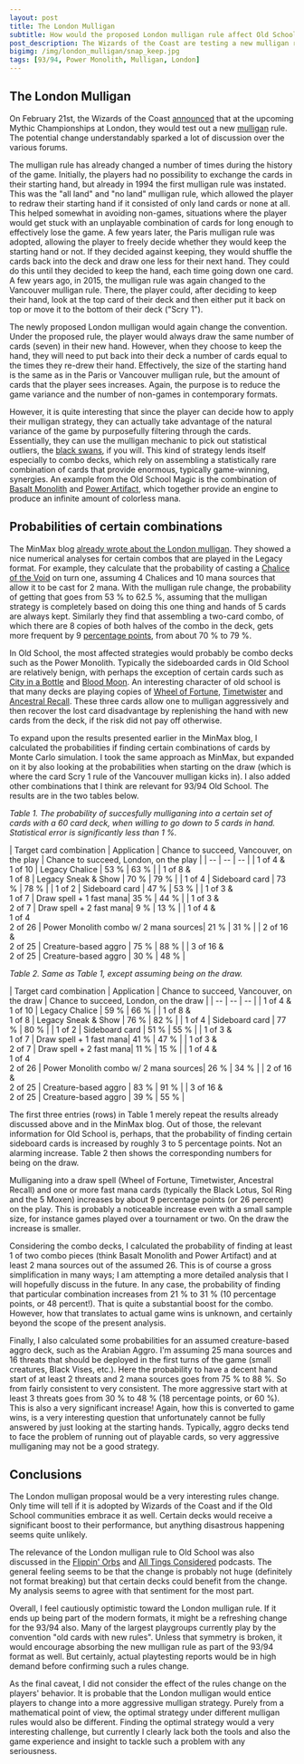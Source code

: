 ```yaml
---
layout: post
title: The London Mulligan
subtitle: How would the proposed London mulligan rule affect Old School?
post_description: The Wizards of the Coast are testing a new mulligan rule in the upcoming London Mythic Championships. Here's my limited but quantitative look on some of the potential effects of the new mulligan rule, if it was adopted in Old School 93/94.
bigimg: /img/london_mulligan/snap_keep.jpg
tags: [93/94, Power Monolith, Mulligan, London]
---
```


## The London Mulligan

On February 21st, the Wizards of the Coast [announced](https://magic.wizards.com/en/articles/archive/competitive-gaming/mythic-championship-ii-format-and-london-test-2019-02-21) that at the upcoming Mythic Championships at London, they would test out a new [mulligan](https://mtg.gamepedia.com/Mulligan) rule. The potential change understandably sparked a lot of discussion over the various forums.

The mulligan rule has already changed a number of times during the history of the game. Initially, the players had no possibility to exchange the cards in their starting hand, but already in 1994 the first mulligan rule was instated. This was the "all land" and "no land" mulligan rule, which allowed the player to redraw their starting hand if it consisted of only land cards or none at all. This helped somewhat in avoiding non-games, situations where the player would get stuck with an unplayable combination of cards for long enough to effectively lose the game. A few years later, the Paris mulligan rule was adopted, allowing the player to freely decide whether they would keep the starting hand or not. If they decided against keeping, they would shuffle the cards back into the deck and draw one less for their next hand. They could do this until they decided to keep the hand, each time going down one card. A few years ago, in 2015, the mulligan rule was again changed to the Vancouver mulligan rule. There, the player could, after deciding to keep their hand, look at the top card of their deck and then either put it back on top or move it to the bottom of their deck ("Scry 1").

The newly proposed London mulligan would again change the convention. Under the proposed rule, the player would always draw the same number of cards (seven) in their new hand. However, when they choose to keep the hand, they will need to put back into their deck a number of cards equal to the times they re-drew their hand. Effectively, the size of the starting hand is the same as in the Paris or Vancouver mulligan rule, but the amount of cards that the player sees increases. Again, the purpose is to reduce the game variance and the number of non-games in contemporary formats.

However, it is quite interesting that since the player can decide how to apply their mulligan strategy, they can actually take advantage of the natural variance of the game by purposefully filtering through the cards. Essentially, they can use the mulligan mechanic to pick out statistical outliers, the [black swans](https://en.wikipedia.org/wiki/Black_swan_theory), if you will. This kind of strategy lends itself especially to combo decks, which rely on assembling a statistically rare combination of cards that provide enormous, typically game-winning, synergies. An example from the Old School Magic is the combination of [Basalt Monolith](http://gatherer.wizards.com/Pages/Card/Details.aspx?multiverseid=2) and [Power Artifact](http://gatherer.wizards.com/Pages/Card/Details.aspx?multiverseid=1043), which together provide an engine to produce an infinite amount of colorless mana.

## Probabilities of certain combinations

The MinMax blog [already wrote about the London mulligan](https://www.minmaxblog.com/magic/2019/2/22/the-london-mulligan-an-eternal-perspective). They showed a nice numerical analyses for certain combos that are played in the Legacy format. For example, they calculate that the probability of casting a [Chalice of the Void](http://gatherer.wizards.com/Pages/Card/Details.aspx?multiverseid=48326) on turn one, assuming 4 Chalices and 10 mana sources that allow it to be cast for 2 mana. With the mulligan rule change, the probability of getting that goes from 53 % to 62.5 %, assuming that the mulligan strategy is completely based on doing this one thing and hands of 5 cards are always kept. Similarly they find that assembling a two-card combo, of which there are 8 copies of both halves of the combo in the deck, gets more frequent by 9 [percentage points](https://en.wikipedia.org/wiki/Percentage_point), from about 70 % to 79 %.

In Old School, the most affected strategies would probably be combo decks such as the Power Monolith. Typically the sideboarded cards in Old School are relatively benign, with perhaps the exception of certain cards such as [City in a Bottle](http://gatherer.wizards.com/Pages/Card/Details.aspx?multiverseid=904) and [Blood Moon](http://gatherer.wizards.com/Pages/Card/Details.aspx?multiverseid=1784). An interesting character of old school is that many decks are playing copies of [Wheel of Fortune](http://gatherer.wizards.com/Pages/Card/Details.aspx?multiverseid=231), [Timetwister](http://gatherer.wizards.com/Pages/Card/Details.aspx?multiverseid=132) and [Ancestral Recall](http://gatherer.wizards.com/Pages/Card/Details.aspx?multiverseid=95). These three cards allow one to mulligan aggressively and then recover the lost card disadvantage by replenishing the hand with new cards from the deck, if the risk did not pay off otherwise.

To expand upon the results presented earlier in the MinMax blog, I calculated the probabilities if finding certain combinations of cards by Monte Carlo simulation. I took the same approach as MinMax, but expanded on it by also looking at the probabilities when starting on the draw (which is where the card Scry 1 rule of the Vancouver mulligan kicks in). I also added other combinations that I think are relevant for 93/94 Old School. The results are in the two tables below.

*Table 1. The probability of succesfully mulliganing into a certain set of cards with a 60 card deck, when willing to go down to 5 cards in hand. Statistical error is significantly less than 1 %.*

| Target card combination | Application | Chance to succeed, Vancouver, on the play | Chance to succeed, London, on the play |
| -- | -- | -- |
| 1 of 4 & <br> 1 of 10 | Legacy Chalice | 53 % | 63 % |
| 1 of 8 & <br> 1 of 8  | Legacy Sneak & Show | 70 % | 79 % |
| 1 of 4  | Sideboard card | 73 % | 78 % |
| 1 of 2  | Sideboard card | 47 % | 53 % |
| 1 of 3 & <br> 1 of 7  | Draw spell + 1 fast mana| 35 % | 44 % |
| 1 of 3 & <br> 2 of 7  | Draw spell + 2 fast mana| 9 % | 13 % |
| 1 of 4 & <br> 1 of 4 <br> 2 of 26  | Power Monolith combo w/ 2 mana sources| 21 % | 31 % |
| 2 of 16 & <br> 2 of 25 | Creature-based aggro | 75 % | 88 % |
| 3 of 16 & <br> 2 of 25 | Creature-based aggro | 30 % | 48 % |

*Table 2. Same as Table 1, except assuming being on the draw.*

| Target card combination | Application | Chance to succeed, Vancouver, on the draw | Chance to succeed, London, on the draw |
| -- | -- | -- |
| 1 of 4 & <br> 1 of 10 | Legacy Chalice | 59 % | 66 % |
| 1 of 8 & <br> 1 of 8  | Legacy Sneak & Show | 76 % | 82 % |
| 1 of 4  | Sideboard card | 77 % | 80 % |
| 1 of 2  | Sideboard card | 51 % | 55 % |
| 1 of 3 & <br> 1 of 7  | Draw spell + 1 fast mana| 41 % | 47 % |
| 1 of 3 & <br> 2 of 7  | Draw spell + 2 fast mana| 11 % | 15 % |
| 1 of 4 & <br> 1 of 4 <br> 2 of 26  | Power Monolith combo w/ 2 mana sources| 26 % | 34 % |
| 2 of 16 & <br> 2 of 25 | Creature-based aggro | 83 % | 91 % |
| 3 of 16 & <br> 2 of 25 | Creature-based aggro | 39 % | 55 % |

The first three entries (rows) in Table 1 merely repeat the results already discussed above and in the MinMax blog. Out of those, the relevant information for Old School is, perhaps, that the probability of finding certain sideboard cards is increased by roughly 3 to 5 percentage points. Not an alarming increase. Table 2 then shows the corresponding numbers for being on the draw.

Mulliganing into a draw spell (Wheel of Fortune, Timetwister, Ancestral Recall) and one or more fast mana cards (typically the Black Lotus, Sol Ring and the 5 Moxen) increases by about 9 percentage points (or 26 percent) on the play. This is probably a noticeable increase even with a small sample size, for instance games played over a tournament or two. On the draw the increase is smaller.

Considering the combo decks, I calculated the probability of finding at least 1 of two combo pieces (think Basalt Monolith and Power Artifact) and at least 2 mana sources out of the assumed 26. This is of course a gross simplification in many ways; I am attempting a more detailed analysis that I will hopefully discuss in the future. In any case, the probability of finding that particular combination increases from 21 % to 31 % (10 percentage points, or 48 percent!). That is quite a substantial boost for the combo. However, how that translates to actual game wins is unknown, and certainly beyond the scope of the present analysis.

Finally, I also calculated some probabilities for an assumed creature-based aggro deck, such as the Arabian Aggro. I'm assuming 25 mana sources and 16 threats that should be deployed in the first turns of the game (small creatures, Black Vises, etc.). Here the probability to have a decent hand start of at least 2 threats and 2 mana sources goes from 75 % to 88 %. So from fairly consistent to very consistent. The more aggressive start with at least 3 threats goes from
30 % to 48 % (18 percentage points, or 60 %). This is also a very significant increase! Again, how this is converted to game wins, is a very interesting question that unfortunately cannot be fully answered by just looking at the starting hands. Typically, aggro decks tend to face the problem of running out of playable cards, so very aggressive mulliganing may not be a good strategy.


## Conclusions

The London mulligan proposal would be a very interesting rules change. Only time will tell if it is adopted by Wizards of the Coast and if the Old School communities embrace it as well. Certain decks would receive a significant boost to their performance, but anything disastrous happening seems quite unlikely.

The relevance of the London mulligan rule to Old School was also discussed in the [Flippin' Orbs](http://www.wak-wak.se/9394/flippinorbs) and [All Tings Considered](http://alltingsconsidered.com/) podcasts. The general feeling seems to be that the change is probably not huge (definitely not format breaking) but that certain decks could benefit from the change. My analysis seems to agree with that sentiment for the most part.

Overall, I feel cautiously optimistic toward the London mulligan rule. If it ends up being part of the modern formats, it might be a refreshing change for the 93/94 also. Many of the largest playgroups currently play by the convention "old cards with new rules". Unless that symmetry is  broken, it would encourage absorbing the new mulligan rule as part of the 93/94 format as well. But certainly, actual playtesting reports would be in high demand before confirming such a rules change.

As the final caveat, I did not consider the effect of the rules change on the players' behavior. It is probable that the London mulligan would entice players to change into a more aggressive mulligan strategy. Purely from a mathematical point of view, the optimal strategy under different mulligan rules would also be different. Finding the optimal strategy would a very interesting challenge, but currently I clearly lack both the tools and also the game experience and insight to tackle such a problem with any seriousness.
